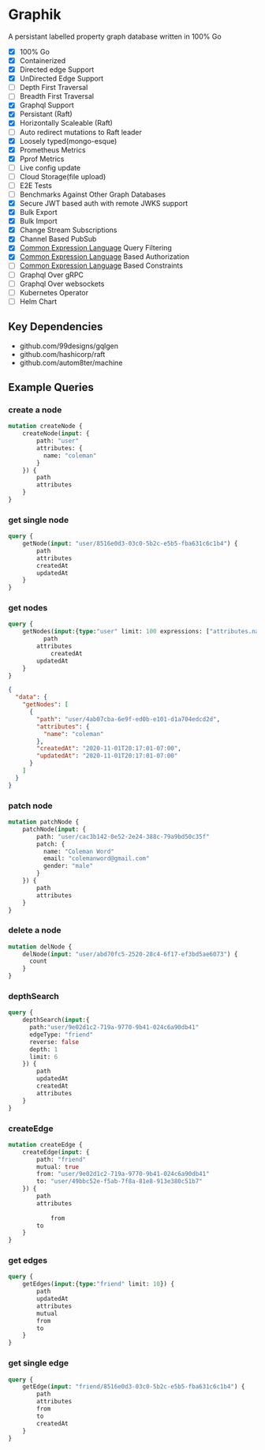# Graphik

A persistant labelled property graph database written in 100% Go

- [x] 100% Go
- [x] Containerized
- [x] Directed edge Support
- [x] UnDirected Edge Support
- [ ] Depth First Traversal
- [ ] Breadth First Traversal
- [x] Graphql Support
- [x] Persistant (Raft)
- [x] Horizontally Scaleable (Raft)
- [ ] Auto redirect mutations to Raft leader
- [x] Loosely typed(mongo-esque)
- [x] Prometheus Metrics
- [x] Pprof Metrics
- [ ] Live config update
- [ ] Cloud Storage(file upload)
- [ ] E2E Tests
- [ ] Benchmarks Against Other Graph Databases
- [x] Secure JWT based auth with remote JWKS support
- [x] Bulk Export
- [x] Bulk Import
- [x] Change Stream Subscriptions
- [x] Channel Based PubSub
- [x] [Common Expression Language](https://opensource.google/projects/cel) Query Filtering
- [x] [Common Expression Language](https://opensource.google/projects/cel) Based Authorization
- [ ] [Common Expression Language](https://opensource.google/projects/cel) Based Constraints
- [ ] Graphql Over gRPC
- [ ] Graphql Over websockets
- [ ] Kubernetes Operator
- [ ] Helm Chart

## Key Dependencies

- github.com/99designs/gqlgen
- github.com/hashicorp/raft
- github.com/autom8ter/machine

## Example Queries

### create a node
```graphql
mutation createNode {
    createNode(input: {
        path: "user"
        attributes: {
          name: "coleman"
        }
    }) {
        path
        attributes
    }
}
```

### get single node

```graphql
query {
    getNode(input: "user/8516e0d3-03c0-5b2c-e5b5-fba631c6c1b4") {
        path
        attributes
        createdAt
        updatedAt
    }
}
```

### get nodes

```graphql
query {
    getNodes(input:{type:"user" limit: 100 expressions: ["attributes.name.startsWith(\"cole\")"]}) {
    	  path
        attributes
    		createdAt
        updatedAt
    }
}

```

```json
{
  "data": {
    "getNodes": [
      {
        "path": "user/4ab07cba-6e9f-ed0b-e101-d1a704edcd2d",
        "attributes": {
          "name": "coleman"
        },
        "createdAt": "2020-11-01T20:17:01-07:00",
        "updatedAt": "2020-11-01T20:17:01-07:00"
      }
    ]
  }
}
```
### patch node

```graphql
mutation patchNode {
    patchNode(input: {
        path: "user/cac3b142-0e52-2e24-388c-79a9bd50c35f"
        patch: {
          name: "Coleman Word"
          email: "colemanword@gmail.com"
          gender: "male"
        }
    }) {
        path
        attributes
    }
}
```

### delete a node

```graphql
mutation delNode {
    delNode(input: "user/abd70fc5-2520-28c4-6f17-ef3bd5ae6073") {
      count  
    }
}
```

### depthSearch

```graphql
query {
    depthSearch(input:{
      path:"user/9e02d1c2-719a-9770-9b41-024c6a90db41" 
      edgeType: "friend" 
      reverse: false
      depth: 1
      limit: 6
    }) {
    	path
        updatedAt
    	createdAt
        attributes
    }
}
```

### createEdge

```graphql
mutation createEdge {
    createEdge(input: {
      	path: "friend"
      	mutual: true
        from: "user/9e02d1c2-719a-9770-9b41-024c6a90db41"
        to: "user/49bbc52e-f5ab-7f8a-81e8-913e380c51b7"
    }) {
        path
        attributes
    	
    		from
        to
    }
}
```

### get edges

```graphql
query {
    getEdges(input:{type:"friend" limit: 10}) {
    	path
        updatedAt
        attributes
    	mutual
    	from
    	to
    }
}
```

### get single edge

```graphql
query {
    getEdge(input: "friend/8516e0d3-03c0-5b2c-e5b5-fba631c6c1b4") {
        path
        attributes
        from
        to
        createdAt
    }
}
```

